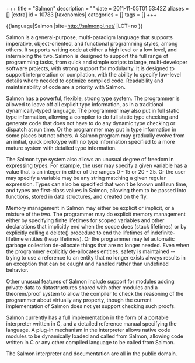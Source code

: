 +++
title = "Salmon"
description = ""
date = 2011-11-05T01:53:42Z
aliases = []
[extra]
id = 10783
[taxonomies]
categories = []
tags = []
+++

{{language|Salmon
|site=http://salmonpl.net/
|LCT=no
}}

Salmon is a general-purpose, multi-paradigm language that supports imperative, object-oriented, and functional programming styles, among others.  It supports writing code at either a high level or a low level, and intermixing the two.  Salmon is designed to support the full range of programming tasks, from quick and simple scripts to large, multi-developer software projects, with strong support for modularity.  It is designed to support interpretation or compilation, with the ability to specify low-level details where needed to optimize compiled code.  Readability and maintainability of code are a priority with Salmon.

Salmon has a powerful, flexible, strong type system.  The programmer is allowed to leave off all explicit type information, as in a traditional dynamically-typed language.  The programmer may also put in full static type information, allowing a compiler to do full static type checking and generate code that does not have to do any dynamic type checking or dispatch at run time.  Or the programmer may put in type information in some places but not others.  A Salmon program may gradually evolve from an initial, quick prototype with no type information specified to a more mature system with detailed type information.

The Salmon type system also allows an unusual degree of freedom in expressing types.  For example, the user may specify a given variable has a value that is an integer in either of the ranges 0 - 15 or 20 - 25.  Or the user may specify a variable may be any string matching a given regular expression.  Types can also be specified that won't be known until run time, and types are first-class values in Salmon, allowing them to be passed into functions, stored in data structures, and created on the fly.

Memory management in Salmon may either be explicit or implicit, or a mixture of the two.  The programmer may do explicit memory management either by specifying finite lifetimes for scoped variables and other declarations that implicitly end when the scope does (stack lifetimes) or by explicitly calling a delete() procedure to end the lifetimes of indefinite-lifetime entities (heap lifetimes).  Or the programmer may let automatic garbage collection de-allocate things that are no longer needed.  Even when the programmer explicitly de-allocates entities, safety is maintained -- trying to use a reference to an entity that no longer exists always results in an exception that can be caught and handled rather than undefined behavior.

Other unusual features of Salmon include support for modules adding private data to datastructures shared with other modules and a theorem/proof system to allow the compiler to check the reasoning of the programmer about virtually any property, though the current implementation of Salmon does not yet support checking such proofs.

Salmon currently has a full implementation in the form of a portable interpreter written in C, and a detailed reference manual specifying the language.  A plug-in mechanism in the interpreter allows native code modules to be dynamically loaded and called from Salmon, allowing code written in C or any other compiled language to be called from Salmon.

The Salmon interpreter and documentation are all in the public domain.
